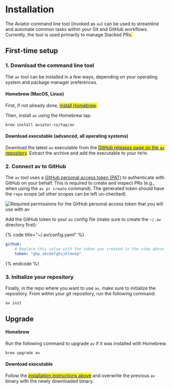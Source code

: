 # Installation

The Aviator command line tool (invoked as `av`) can be used to streamline and automate common tasks within your Git and GitHub workflows. Currently, the tool is used primarily to manage Stacked PRs<mark style="color:blue;">.</mark>

## First-time setup

### 1. Download the command line tool

The `av` tool can be installed in a few ways, depending on your operating system and package manager preferences.

#### Homebrew (MacOS, Linux)

First, if not already done, [<mark style="color:blue;">install Homebrew</mark>](https://brew.sh/)<mark style="color:blue;">.</mark>

Then, install `av` using the Homebrew tap.

```
brew install aviator-co/tap/av
```

#### Download executable (advanced, all operating systems)

Download the latest `av` executable from the [<mark style="color:blue;">GitHub releases page on the</mark> <mark style="color:blue;">`av`</mark> <mark style="color:blue;">repository</mark>](https://github.com/aviator-co/av/releases). Extract the archive and add the executable to your `PATH`.

### 2. Connect av to GitHub

The `av` tool uses a [GitHub personal access token (PAT)](https://docs.github.com/en/authentication/keeping-your-account-and-data-secure/creating-a-personal-access-token#creating-a-personal-access-token-classic) to authenticate with GitHub on your behalf. This is required to create and inspect PRs (e.g., when using the `av pr create` command). The generated token should have the `repo` scope (all other scopes can be left un-checked).

![Required permissions for the GitHub personal access token that you will use with av](<../.gitbook/assets/Screen Shot 2022-05-26 at 11.20.35 AM.png>)

Add the GitHub token to your `av` config file (make sure to create the `~/.av` directory first):

{% code title="~/.av/config.yaml" %}
```yaml
github:
    # Replace this value with the token you created in the step above
    token: "ghp_abcdefghijklmnop"
```
{% endcode %}

### 3. Initialize your repository

Finally, in the repo where you want to use `av`, make sure to initialize the repository. From within your git repository, run the following command:

```
av init
```


## Upgrade <a href="#upgrade" id="upgrade"></a>

#### Homebrew

Run the following command to upgrade `av` if it was installed with Homebrew.

```
brew upgrade av
```

#### Download executable

Follow the [<mark style="color:blue;">installation instructions above</mark>](installation.md#download-executable-advanced-all-operating-systems) and overwrite the previous `av` binary with the newly downloaded binary.
